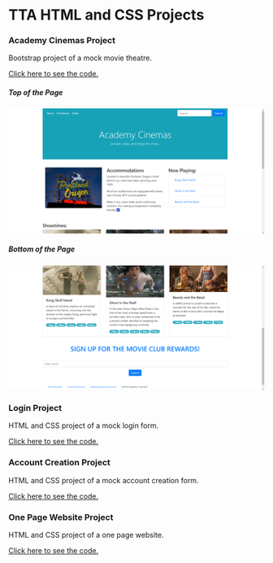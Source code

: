 # TTA HTML and CSS Projects

### Academy Cinemas Project
Bootstrap project of a mock movie theatre.

[Click here to see the code.](https://github.com/rbmanez/TTA-HTML-CSS-Projects/tree/master/academy-cinemas)

##### Top of the Page
![bootstrap project](screenshots/pic1.png)

##### Bottom of the Page
![bootstrap project](screenshots/pic2.png)

### Login Project
HTML and CSS project of a mock login form.

[Click here to see the code.](https://github.com/rbmanez/TTA-HTML-CSS-Projects/tree/master/create_login)

### Account Creation Project
HTML and CSS project of a mock account creation form.

[Click here to see the code.](https://github.com/rbmanez/TTA-HTML-CSS-Projects/tree/master/account_creation)

### One Page Website Project
HTML and CSS project of a one page website.

[Click here to see the code.](https://github.com/rbmanez/TTA-HTML-CSS-Projects/tree/master/one-page-website)
